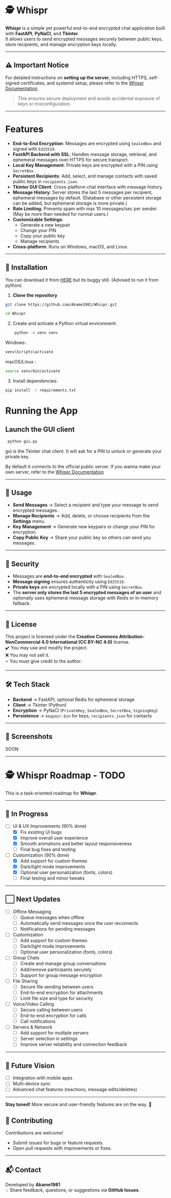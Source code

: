 # 🕵️ Whispr

**Whispr** is a simple yet powerful end-to-end encrypted chat application built with **FastAPI**, **PyNaCl**, and **Tkinter**.  
It allows users to send encrypted messages securely between public keys, store recipients, and manage encryption keys locally.

---

## ⚠️ Important Notice

For detailed instructions on **setting up the server**, including HTTPS, self-signed certificates, and systemd setup, please refer to the [Whispr Documentation](docs/setup-server.md).  

> This ensures secure deployment and avoids accidental exposure of keys or misconfiguration.

---


# Features

- **End-to-End Encryption**: Messages are encrypted using `SealedBox` and signed with `Ed25519`.
- **FastAPI Backend with SSL**: Handles message storage, retrieval, and ephemeral messages over HTTPS for secure transport.
- **Local Key Management**: Private keys are encrypted with a PIN using `SecretBox`.
- **Persistent Recipients**: Add, select, and manage contacts with saved public keys in `recipients.json`.
- **Tkinter GUI Client**: Cross-platform chat interface with message history.
- **Message History**: Server stores the last 5 messages per recipient, ephemeral messages by default. (Database or other persistent storage can be added, but ephemeral storage is more private.)
- **Rate Limiting**: Prevents spam with max 10 messages/sec per sender. (May be more than needed for normal users.)
- **Customizable Settings**:
  - Generate a new keypair
  - Change your PIN
  - Copy your public key
  - Manage recipients
- **Cross-platform**: Runs on Windows, macOS, and Linux.

---

## 🚀 Installation


You can download it from [HERE](https://github.com/Akame1981/Whispr/releases/tag/v0.1) but its buggy still. (Advised to run it from python)


1. **Clone the repository**

```bash
git clone https://github.com/Akame1981/Whispr.git

cd Whispr
```
2. Create and activate a Python virtual environment:

```bash
    python -m venv venv
```

Windows :
```bash
venv\Scripts\activate

```

macOS/Linux : 
```bash
source venv/bin/activate

```


3. Install dependencies:

```bash
pip install -r requirements.txt

```

# Running the App

## Launch the GUI client

```bash
 python gui.py
```
gui is the Tkinter chat client. It will ask for a PIN to unlock or generate your private key.


By default it connects to the official public server. If you wanna make your own server, refer to the [Whispr Documentation](docs/setup-server.md)

---

## 🎯 Usage
- **Send Messages** → Select a recipient and type your message to send encrypted messages.  
- **Manage Recipients** → Add, delete, or choose recipients from the **Settings** menu.  
- **Key Management** → Generate new keypairs or change your PIN for encryption.  
- **Copy Public Key** → Share your public key so others can send you messages.  

---

## 🔐 Security
- Messages are **end-to-end encrypted** with `SealedBox`.  
- **Message signing** ensures authenticity using `Ed25519`.  
- **Private keys** are encrypted locally with a PIN using `SecretBox`.  
- The **server only stores the last 5 encrypted messages of an user** and optionally uses ephemeral message storage with Redis or in-memory fallback.

---

## 📜 License
This project is licensed under the **Creative Commons Attribution-NonCommercial 4.0 International (CC BY-NC 4.0)** license.  
✔️ You may use and modify the project.  
❌ You may not sell it.  
⭐ You must give credit to the author.  

---

## 🛠 Tech Stack

- **Backend** → FastAPI, optional Redis for ephemeral storage  
- **Client** → Tkinter (Python)  
- **Encryption** → PyNaCl (`PrivateKey`, `SealedBox`, `SecretBox`, `SigningKey`)  
- **Persistence** → `keypair.bin` for keys, `recipients.json` for contacts

---

## 📸 Screenshots
SOON

---
# 🕵️ Whispr Roadmap - TODO

This is a task-oriented roadmap for **Whispr**.

---

## 🔄 In Progress
- [ ] UI & UX Improvements (90% done)
  - [x] Fix existing UI bugs
  - [x] Improve overall user experience
  - [x] Smooth animations and better layout responsiveness
  - [ ] Final bug fixes and testing
- [ ] Customization (90% done)
  - [x] Add support for custom themes
  - [x] Dark/light mode improvements
  - [x] Optional user personalization (fonts, colors)
  - [ ] Final testing and minor tweaks

---

## ⬜ Next Updates
- [ ] Offline Messaging
  - [ ] Queue messages when offline
  - [ ] Automatically send messages once the user reconnects
  - [ ] Notifications for pending messages
- [ ] Customization
  - [ ] Add support for custom themes
  - [ ] Dark/light mode improvements
  - [ ] Optional user personalization (fonts, colors)
- [ ] Group Chats
  - [ ] Create and manage group conversations
  - [ ] Add/remove participants securely
  - [ ] Support for group message encryption
- [ ] File Sharing
  - [ ] Secure file sending between users
  - [ ] End-to-end encryption for attachments
  - [ ] Limit file size and type for security
- [ ] Voice/Video Calling
  - [ ] Secure calling between users
  - [ ] End-to-end encryption for calls
  - [ ] Call notifications
- [ ] Servers & Network
  - [ ] Add support for multiple servers
  - [ ] Server selection in settings
  - [ ] Improve server reliability and connection feedback

---
## 🌟 Future Vision
- [ ] Integration with mobile apps
- [ ] Multi-device sync
- [ ] Advanced chat features (reactions, message edits/deletes)

---

**Stay tuned!** More secure and user-friendly features are on the way. 🚀

## 🤝 Contributing
Contributions are welcome!  
- Submit issues for bugs or feature requests.  
- Open pull requests with improvements or fixes.  

---

## 📬 Contact
Developed by **Akame1981**  
💡 Share feedback, questions, or suggestions via **GitHub Issues**.
